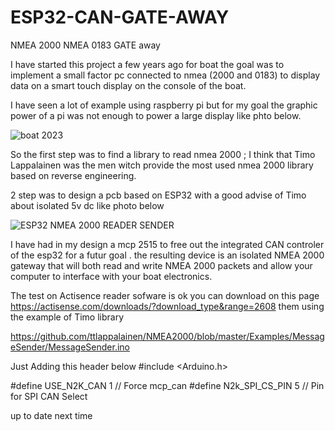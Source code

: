 # ESP32-CAN-GATE-AWAY
NMEA 2000 NMEA 0183 GATE away

I have started this project a few years ago for boat the goal was to implement a small factor pc connected to nmea (2000 and 0183) to display data on a smart touch  display on the console of the boat.

I have seen a lot of example using raspberry pi but for my goal the graphic power of a pi was not enough to power a large display like phto below.

![boat 2023](https://user-images.githubusercontent.com/41333143/217280431-9ed467c4-3f9a-4ce4-accd-00c1c4b01b3c.png)

So the first step  was to find a library to read nmea 2000 ; I think that Timo Lappalainen was the men witch provide the most used nmea 2000 library based on reverse engineering.

2 step was to design a pcb based on ESP32 with a good advise of Timo about isolated 5v dc like photo below

![ESP32 NMEA 2000 READER SENDER](https://user-images.githubusercontent.com/41333143/217289512-3714985d-d79b-4abf-a835-e54730c2ac6e.jpg)

I have had in my design a mcp 2515 to free out the integrated CAN controler of the esp32 for a futur goal . the resulting device is an isolated NMEA 2000 gateway that will both read and write NMEA 2000 packets and allow your computer to interface with your boat electronics.

The test on Actisence reader sofware is ok you can download on this page https://actisense.com/downloads/?download_type&range=2608 them using the example of Timo library

https://github.com/ttlappalainen/NMEA2000/blob/master/Examples/MessageSender/MessageSender.ino

Just Adding this header below #include <Arduino.h>

#define USE_N2K_CAN 1 // Force mcp_can
#define N2k_SPI_CS_PIN 5 // Pin for SPI CAN Select


up to date next time 


